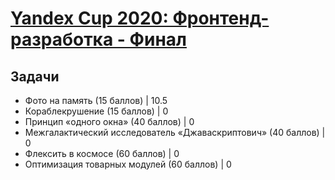 # [Yandex Cup 2020: Фронтенд-разработка - Финал]()

## Задачи

- Фото на память (15 баллов) | 10.5
- Кораблекрушение (15 баллов) | 0
- Принцип «одного окна» (40 баллов) | 0
- Межгалактический исследователь «Джаваскриптович» (40 баллов) | 0
- Флексить в космосе (60 баллов) | 0
- Оптимизация товарных модулей (60 баллов) | 0
